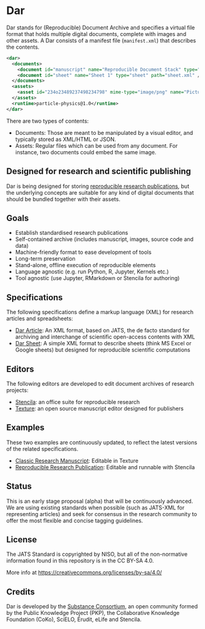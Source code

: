 # Dar

Dar stands for (Reproducible) Document Archive and specifies a virtual file format that holds multiple digital documents, complete with images and other assets. A Dar consists of a manifest file (`manifest.xml`) that describes the contents.

```xml
<dar>
  <documents>
    <document id="manuscript" name="Reproducible Document Stack" type="article" path="manuscript.xml" />
    <document id="sheet" name="Sheet 1" type="sheet" path="sheet.xml" />
  </documents>
  <assets>
    <asset id="234o23489237498234798" mime-type="image/png" name="Picture 1" path="234o23489237498234798.png"/>
  </assets>
  <runtime>particle-physics@1.0</runtime>
</dar>
```

There are two types of contents:

- Documents:  Those are meant to be manipulated by a visual editor, and typically stored as XML/HTML or JSON.
- Assets: Regular files which can be used from any document. For instance, two documents could embed the same image.

## Designed for research and scientific publishing

Dar is being designed for storing [reproducible research publications](https://elifesciences.org/labs/7dbeb390/reproducible-document-stack-supporting-the-next-generation-research-article), but the underlying concepts are suitable for any kind of digital documents that should be bundled together with their assets.

## Goals

- Establish standardised research publications
- Self-contained archive (includes manuscript, images, source code and data)
- Machine-friendly format to ease development of tools
- Long-term preservation
- Stand-alone, offline execution of reproducible elements
- Language agnostic (e.g. run Python, R, Jupyter, Kernels etc.)
- Tool agnostic (use Jupyter, RMarkdown or Stencila for authoring)

## Specifications

The following specifications define a markup language (XML) for research articles and spreadsheets:

- [Dar Article](DarArticle.md): An XML format, based on JATS, the de facto standard for archiving and interchange of scientific open-access contents with XML
- [Dar Sheet](DarSheet.md): A simple XML format to describe sheets (think MS Excel or Google sheets) but designed for reproducible scientific computations

## Editors

The following editors are developed to edit document archives of research projects:

- [Stencila](https://github.com/stencila/stencila): an office suite for reproducible research
- [Texture](https://github.com/substance/texture): an open source manuscript editor designed for publishers

## Examples

These two examples are continuously updated, to reflect the latest versions of the related specifications.

- [Classic Research Manuscript](examples/classic-manuscript): Editable in Texture
- [Reproducible Research Publication](examples/reproducible-publication): Editable and runnable with Stencila

## Status

This is an early stage proposal (alpha) that will be continuously advanced. We are using existing standards when possible (such as JATS-XML for representing articles) and seek for consensus in the research community to offer the most flexible and concise tagging guidelines.

## License

The JATS Standard is copyrighted by NISO, but all of the non-normative 
information found in this repository is in the CC BY-SA 4.0.

More info at https://creativecommons.org/licenses/by-sa/4.0/

## Credits

Dar is developed by the [Substance Consortium](http://substance.io/consortium/), an open community formed by the Public Knowledge Project (PKP), the Collaborative Knowledge Foundation (CoKo), SciELO, Érudit, eLife and Stencila.
